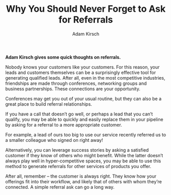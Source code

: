 ﻿---
layout: blog
title: Why You Should Never Forget to Ask for Referrals
description:
coverImage: /img/house.jpg
publishDate: Aug 12, 2016

author: Adam Kirsch
authorProfile: Senior Consultant at West Monroe Partners- I do my best work turning ambiguity into specificity at the intersection of technology and business.
authorImage: 
---

**Adam Kirsch gives some quick thoughts on referrals.**

Nobody knows your customers like your customers. For this reason, your leads and customers themselves can be a surprisingly effective tool for generating qualified leads. After all, even in the most competitive industries, friendships are made through conferences, networking groups and business partnerships. These connections are your opportunity.

Conferences may get you out of your usual routine, but they can also be a great place to build referral relationships.

If you have a call that doesn’t go well, or perhaps a lead that you can’t qualify, you may be able to quickly and easily replace them in your pipeline by asking for a referral to a more appropriate customer.

For example, a lead of ours too big to use our service recently referred us to a smaller colleague who signed on right away!

Alternatively, you can leverage success stories by asking a satisfied customer if they know of others who might benefit. While the latter doesn’t always play well in hyper-competitive spaces, you may be able to use this method to generate referrals for other services of products you offer.

After all, remember – the customer is always right. They know how your offerings fit into their workflow, and likely that of others with whom they’re connected. A simple referral ask can go a long way.